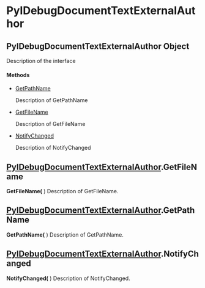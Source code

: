 # PyIDebugDocumentTextExternalAuthor

## PyIDebugDocumentTextExternalAuthor Object

Description of the interface

#### Methods


  - [GetPathName](PyIDebugDocumentTextExternalAuthor.md#pyidebugdocumenttextexternalauthorgetpathname)

    Description of GetPathName&nbsp;

  - [GetFileName](PyIDebugDocumentTextExternalAuthor.md#pyidebugdocumenttextexternalauthorgetfilename)

    Description of GetFileName&nbsp;

  - [NotifyChanged](PyIDebugDocumentTextExternalAuthor.md#pyidebugdocumenttextexternalauthornotifychanged)

    Description of NotifyChanged&nbsp;

## [PyIDebugDocumentTextExternalAuthor](#pyidebugdocumenttextexternalauthor)\.GetFileName

 **GetFileName\(** \)
Description of GetFileName\.

## [PyIDebugDocumentTextExternalAuthor](#pyidebugdocumenttextexternalauthor)\.GetPathName

 **GetPathName\(** \)
Description of GetPathName\.

## [PyIDebugDocumentTextExternalAuthor](#pyidebugdocumenttextexternalauthor)\.NotifyChanged

 **NotifyChanged\(** \)
Description of NotifyChanged\.